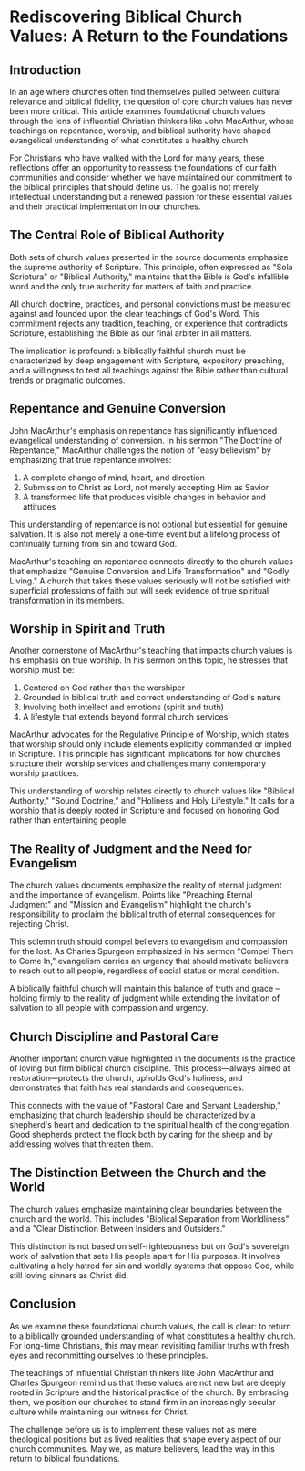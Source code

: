 # Rediscovering Biblical Church Values: A Return to the Foundations

## Introduction

In an age where churches often find themselves pulled between cultural relevance and biblical fidelity, the question of core church values has never been more critical. This article examines foundational church values through the lens of influential Christian thinkers like John MacArthur, whose teachings on repentance, worship, and biblical authority have shaped evangelical understanding of what constitutes a healthy church.

For Christians who have walked with the Lord for many years, these reflections offer an opportunity to reassess the foundations of our faith communities and consider whether we have maintained our commitment to the biblical principles that should define us. The goal is not merely intellectual understanding but a renewed passion for these essential values and their practical implementation in our churches.

## The Central Role of Biblical Authority

Both sets of church values presented in the source documents emphasize the supreme authority of Scripture. This principle, often expressed as "Sola Scriptura" or "Biblical Authority," maintains that the Bible is God's infallible word and the only true authority for matters of faith and practice. 

All church doctrine, practices, and personal convictions must be measured against and founded upon the clear teachings of God's Word. This commitment rejects any tradition, teaching, or experience that contradicts Scripture, establishing the Bible as our final arbiter in all matters.

The implication is profound: a biblically faithful church must be characterized by deep engagement with Scripture, expository preaching, and a willingness to test all teachings against the Bible rather than cultural trends or pragmatic outcomes.

## Repentance and Genuine Conversion

John MacArthur's emphasis on repentance has significantly influenced evangelical understanding of conversion. In his sermon "The Doctrine of Repentance," MacArthur challenges the notion of "easy believism" by emphasizing that true repentance involves:

1. A complete change of mind, heart, and direction
2. Submission to Christ as Lord, not merely accepting Him as Savior
3. A transformed life that produces visible changes in behavior and attitudes

This understanding of repentance is not optional but essential for genuine salvation. It is also not merely a one-time event but a lifelong process of continually turning from sin and toward God.

MacArthur's teaching on repentance connects directly to the church values that emphasize "Genuine Conversion and Life Transformation" and "Godly Living." A church that takes these values seriously will not be satisfied with superficial professions of faith but will seek evidence of true spiritual transformation in its members.

## Worship in Spirit and Truth

Another cornerstone of MacArthur's teaching that impacts church values is his emphasis on true worship. In his sermon on this topic, he stresses that worship must be:

1. Centered on God rather than the worshiper
2. Grounded in biblical truth and correct understanding of God's nature
3. Involving both intellect and emotions (spirit and truth)
4. A lifestyle that extends beyond formal church services

MacArthur advocates for the Regulative Principle of Worship, which states that worship should only include elements explicitly commanded or implied in Scripture. This principle has significant implications for how churches structure their worship services and challenges many contemporary worship practices.

This understanding of worship relates directly to church values like "Biblical Authority," "Sound Doctrine," and "Holiness and Holy Lifestyle." It calls for a worship that is deeply rooted in Scripture and focused on honoring God rather than entertaining people.

## The Reality of Judgment and the Need for Evangelism

The church values documents emphasize the reality of eternal judgment and the importance of evangelism. Points like "Preaching Eternal Judgment" and "Mission and Evangelism" highlight the church's responsibility to proclaim the biblical truth of eternal consequences for rejecting Christ.

This solemn truth should compel believers to evangelism and compassion for the lost. As Charles Spurgeon emphasized in his sermon "Compel Them to Come In," evangelism carries an urgency that should motivate believers to reach out to all people, regardless of social status or moral condition.

A biblically faithful church will maintain this balance of truth and grace – holding firmly to the reality of judgment while extending the invitation of salvation to all people with compassion and urgency.

## Church Discipline and Pastoral Care

Another important church value highlighted in the documents is the practice of loving but firm biblical church discipline. This process—always aimed at restoration—protects the church, upholds God's holiness, and demonstrates that faith has real standards and consequences.

This connects with the value of "Pastoral Care and Servant Leadership," emphasizing that church leadership should be characterized by a shepherd's heart and dedication to the spiritual health of the congregation. Good shepherds protect the flock both by caring for the sheep and by addressing wolves that threaten them.

## The Distinction Between the Church and the World

The church values emphasize maintaining clear boundaries between the church and the world. This includes "Biblical Separation from Worldliness" and a "Clear Distinction Between Insiders and Outsiders."

This distinction is not based on self-righteousness but on God's sovereign work of salvation that sets His people apart for His purposes. It involves cultivating a holy hatred for sin and worldly systems that oppose God, while still loving sinners as Christ did.

## Conclusion

As we examine these foundational church values, the call is clear: to return to a biblically grounded understanding of what constitutes a healthy church. For long-time Christians, this may mean revisiting familiar truths with fresh eyes and recommitting ourselves to these principles.

The teachings of influential Christian thinkers like John MacArthur and Charles Spurgeon remind us that these values are not new but are deeply rooted in Scripture and the historical practice of the church. By embracing them, we position our churches to stand firm in an increasingly secular culture while maintaining our witness for Christ.

The challenge before us is to implement these values not as mere theological positions but as lived realities that shape every aspect of our church communities. May we, as mature believers, lead the way in this return to biblical foundations.
